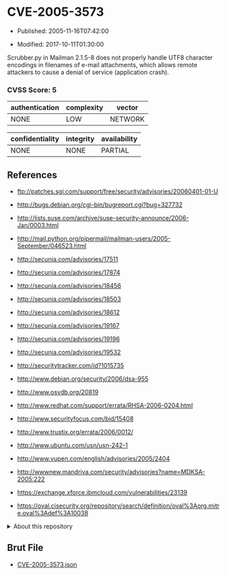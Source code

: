 # CVE-2005-3573

- Published: 2005-11-16T07:42:00

- Modified: 2017-10-11T01:30:00

Scrubber.py in Mailman 2.1.5-8 does not properly handle UTF8 character encodings in filenames of e-mail attachments, which allows remote attackers to cause a denial of service (application crash).

### CVSS Score: **5**

| authentication | complexity | vector |
| --- | --- | --- |
| NONE | LOW | NETWORK |

| confidentiality | integrity | availability |
| --- | --- | --- |
| NONE | NONE | PARTIAL |

## References

* ftp://patches.sgi.com/support/free/security/advisories/20060401-01-U

* http://bugs.debian.org/cgi-bin/bugreport.cgi?bug=327732

* http://lists.suse.com/archive/suse-security-announce/2006-Jan/0003.html

* http://mail.python.org/pipermail/mailman-users/2005-September/046523.html

* http://secunia.com/advisories/17511

* http://secunia.com/advisories/17874

* http://secunia.com/advisories/18456

* http://secunia.com/advisories/18503

* http://secunia.com/advisories/18612

* http://secunia.com/advisories/19167

* http://secunia.com/advisories/19196

* http://secunia.com/advisories/19532

* http://securitytracker.com/id?1015735

* http://www.debian.org/security/2006/dsa-955

* http://www.osvdb.org/20819

* http://www.redhat.com/support/errata/RHSA-2006-0204.html

* http://www.securityfocus.com/bid/15408

* http://www.trustix.org/errata/2006/0012/

* http://www.ubuntu.com/usn/usn-242-1

* http://www.vupen.com/english/advisories/2005/2404

* http://wwwnew.mandriva.com/security/advisories?name=MDKSA-2005:222

* https://exchange.xforce.ibmcloud.com/vulnerabilities/23139

* https://oval.cisecurity.org/repository/search/definition/oval%3Aorg.mitre.oval%3Adef%3A10038

<details>
<summary>About this repository</summary> 

  This repository is part of the project [Live Hack CVE](https://github.com/Live-Hack-CVE). Main website can be found [www.live-hack.org](https://www.live-hack.org) 
  
  Made by [Sn0wAlice](https://github.com/Sn0wAlice) for the people that care about security and need to have a feed of the latest CVEs. Hope you enjoy it, don't forget to star the repo and follow me on [Twitter](https://twitter.com/Sn0wAlice) and [Github](https://github.com/Sn0wAlice). And that is my [personnal website](https://www.alice-snow.me/)

  - [Home Page](https://github.com/Live-Hack-CVE)
  - [Framework](https://github.com/Live-Hack-CVE/cve-framework)
  - [CVE database](https://github.com/Live-Hack-CVE/full_database)
  - [Changelog](https://github.com/Live-Hack-CVE/Changelog)
</details>

## Brut File

* [CVE-2005-3573.json](https://raw.githubusercontent.com/Live-Hack-CVE/full_database/main/cves/2005/CVE-2005-3573.json)

